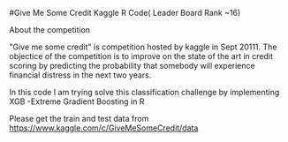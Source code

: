 #Give Me Some Credit  Kaggle R Code( Leader Board Rank ~16)

About the competition

"Give me some credit" is competition hosted by kaggle in Sept 20111. The objectice of the  competition 
is to improve on the state of the art in credit scoring by predicting the probability that somebody will experience financial distress in the next two years.

In this code I am trying solve this classification challenge by implementing XGB -Extreme Gradient Boosting in R

Please get the train and test data from https://www.kaggle.com/c/GiveMeSomeCredit/data

